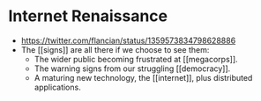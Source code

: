 # Internet Renaissance

- https://twitter.com/flancian/status/1359573834798628886
- The [[signs]] are all there if we choose to see them:
  - The wider public becoming frustrated at [[megacorps]].
  - The warning signs from our struggling [[democracy]].
  - A maturing new technology, the [[internet]], plus distributed applications.

